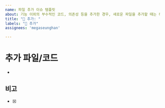 ```yaml
---
name: 파일 추가 이슈 템플릿
about: 기능 이외의 부수적인 코드, 의존성 등을 추가한 경우, 새로운 파일을 추가할 때는 해당 이슈 템플릿을 사용해주세요 
title: "🔧 추가: "
labels: "🔧 추가"
assignees: 'megaseunghan'

---
```


# 추가 파일/코드
-

## 비고
- [x]
